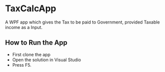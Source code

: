 # TaxCalcApp
A WPF app which gives the Tax to be paid to Government, provided Taxable income as a Input.

## How to Run the App
* First clone the app
* Open the solution in Visual Studio
* Press F5.

